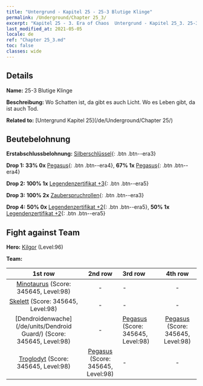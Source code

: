 ```yaml
---
title: "Untergrund - Kapitel 25 - 25-3 Blutige Klinge"
permalink: /Underground/Chapter 25_3/
excerpt: "Kapitel 25 - 3. Era of Chaos  Untergrund - Kapitel 25_3. 25-3 Blutige Klinge"
last_modified_at: 2021-05-05
locale: de
ref: "Chapter 25_3.md"
toc: false
classes: wide
---
```


## Details

 **Name:** 25-3 Blutige Klinge

 **Beschreibung:** Wo Schatten ist, da gibt es auch Licht. Wo es Leben gibt, da ist auch Tod.

 **Related to:** [Untergrund Kapitel 25](/de/Underground/Chapter 25/)

## Beutebelohnung

 **Erstabschlussbelohnung:** [Silberschlüssel](/ItemsDE/con_693/){: .btn .btn--era3}

 **Drop 1:** **33% 0x** [Pegasus](/ItemsDE/unt_202/){: .btn .btn--era4}, **67% 1x** [Pegasus](/ItemsDE/unt_202/){: .btn .btn--era4}

 **Drop 2:** **100% 1x** [Legendenzertifikat +3](/ItemsDE/mat_88/){: .btn .btn--era5}

 **Drop 3:** **100% 2x** [Zauberspruchrollen](/ItemsDE/con_694/){: .btn .btn--era3}

 **Drop 4:** **50% 0x** [Legendenzertifikat +2](/ItemsDE/mat_81/){: .btn .btn--era5}, **50% 1x** [Legendenzertifikat +2](/ItemsDE/mat_81/){: .btn .btn--era5}


## Fight against Team
 **Hero:** [Kilgor](/de/heroes/Kilgor/) (Level:96)

 **Team:**


  | 1st row | 2nd row | 3rd row | 4th row |
  |:----:|:----:|:----|:----:|
  | [Minotaurus](/de/units/Minotaur/) (Score: 345645, Level:98)  | - | - | - |
  | [Skelett](/de/units/Skeleton/) (Score: 345645, Level:98)  | - | - | - |
  | [Dendroidenwache](/de/units/Dendroid Guard/) (Score: 345645, Level:98)  | - | [Pegasus](/de/units/Pegasus/) (Score: 345645, Level:98)  | [Pegasus](/de/units/Pegasus/) (Score: 345645, Level:98)  |
  | [Troglodyt](/de/units/Troglodyte/) (Score: 345645, Level:98)  | [Pegasus](/de/units/Pegasus/) (Score: 345645, Level:98)  | - | - |


